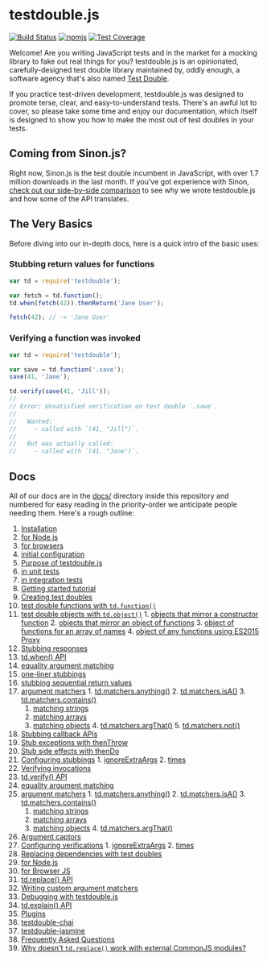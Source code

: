 # testdouble.js

[![Build Status](https://secure.travis-ci.org/testdouble/testdouble.js.svg)](http://travis-ci.org/testdouble/testdouble.js) [![npmjs](https://img.shields.io/badge/npm-testdouble-red.svg)](https://www.npmjs.com/package/testdouble)
[![Test Coverage](https://codeclimate.com/github/testdouble/testdouble.js/badges/coverage.svg)](https://codeclimate.com/github/testdouble/testdouble.js/coverage)

Welcome! Are you writing JavaScript tests and in the market for a mocking library to
fake out real things for you? testdouble.js is an opinionated, carefully-designed
test double library maintained by, oddly enough, a software agency that's also
named [Test Double](http://testdouble.com).

If you practice test-driven development, testdouble.js was designed to promote
terse, clear, and easy-to-understand tests. There's an awful lot to cover, so
please take some time and enjoy our documentation, which itself is designed to
show you how to make the most out of test doubles in your tests.

## Coming from Sinon.js?

Right now, Sinon.js is the test double incumbent in JavaScript, with over 1.7
million downloads in the last month. If you've got experience with Sinon, [check
out our side-by-side
comparison](http://blog.testdouble.com/posts/2016-03-13-testdouble-vs-sinon.html)
to see why we wrote testdouble.js and how some of the API translates.

## The Very Basics

Before diving into our in-depth docs, here is a quick intro of the basic uses:

### Stubbing return values for functions

```js
var td = require('testdouble');

var fetch = td.function();
td.when(fetch(42)).thenReturn('Jane User');

fetch(42); // -> 'Jane User'
```

### Verifying a function was invoked

```js
var td = require('testdouble');

var save = td.function('.save');
save(41, 'Jane');

td.verify(save(41, 'Jill'));
//
// Error: Unsatisfied verification on test double `.save`.
//
//   Wanted:
//     - called with `(41, "Jill")`.
//
//   But was actually called:
//     - called with `(41, "Jane")`.
```

## Docs

All of our docs are in the [docs/](docs/) directory inside this repository and
numbered for easy reading in the priority-order we anticipate people needing them.
Here's a rough outline:

1. [Installation](docs/1-installation.md#installing-testdoublejs)
  1. [for Node.js](docs/1-installation.md#for-use-in-nodejs-or-browserify)
  2. [for browsers](docs/1-installation.md#for-use-in-browsers)
  3. [initial configuration](docs/1-installation.md#configuring-testdoublejs-setting-up-in-your-test-suite)
2. [Purpose of testdouble.js](docs/2-howto-purpose.md#background)
  1. [in unit tests](docs/2-howto-purpose.md#test-doubles-and-unit-tests)
  2. [in integration tests](docs/2-howto-purpose.md#test-doubles-and-integration-tests)
3. [Getting started tutorial](docs/3-getting-started.md#getting-started)
4. [Creating test doubles](docs/4-creating-test-doubles.md#creating-test-doubles)
  1. [test double functions with `td.function()`](docs/4-creating-test-doubles.md#tdfunctionname)
  2. [test double objects with `td.object()`](docs/4-creating-test-doubles.md#tdobject)
    1. [objects that mirror a constructor function](docs/4-creating-test-doubles.md#objectsomeconstructorfunction)
    2. [objects that mirror an object of functions](docs/4-creating-test-doubles.md#objectsomeobjectwithfunctions)
    3. [object of functions for an array of names](docs/4-creating-test-doubles.md#objectfunctionnames)
    4. [object of any functions using ES2015 Proxy](docs/4-creating-test-doubles.md#objectobjectname)
5. [Stubbing responses](docs/5-stubbing-results.md#stubbing-behavior)
  1. [td.when() API](docs/5-stubbing-results.md#tdwhen)
  2. [equality argument matching](docs/5-stubbing-results.md#simple-precise-argument-stubbing)
  3. [one-liner stubbings](docs/5-stubbing-results.md#one-liner-stubbings)
  4. [stubbing sequential return values](docs/5-stubbing-results.md#stubbing-sequential-return-values)
  5. [argument matchers](docs/5-stubbing-results.md#loosening-stubbings-with-argument-matchers)
    1. [td.matchers.anything()](docs/5-stubbing-results.md#tdmatchersanything)
    2. [td.matchers.isA()](docs/5-stubbing-results.md#tdmatchersisa)
    3. [td.matchers.contains()](docs/5-stubbing-results.md#tdmatcherscontains)
      1. [matching strings](docs/5-stubbing-results.md#strings)
      2. [matching arrays](docs/5-stubbing-results.md#arrays)
      3. [matching objects](docs/5-stubbing-results.md#objects)
    4. [td.matchers.argThat()](docs/5-stubbing-results.md#tdmatchersargthat)
    5. [td.matchers.not()](docs/5-stubbing-results.md#tdmatchersnot)
  6. [Stubbing callback APIs](docs/5-stubbing-results.md#stubbing-callback-apis)
  7. [Stub exceptions with thenThrow](docs/5-stubbing-results.md#stub-exceptions-with-thenthrow)
  8. [Stub side effects with thenDo](docs/5-stubbing-results.md#stub-side-effects-with-thendo)
  9. [Configuring stubbings](docs/5-stubbing-results.md#configuring-stubbings)
    1. [ignoreExtraArgs](docs/5-stubbing-results.md#ignoreextraargs)
    2. [times](docs/5-stubbing-results.md#times)
6. [Verifying invocations](docs/6-verifying-invocations.md#verifying-interactions)
  1. [td.verify() API](docs/6-verifying-invocations.md#tdverify)
  2. [equality argument matching](docs/6-verifying-invocations.md#arguments)
  3. [argument matchers](docs/6-verifying-invocations.md#relaxing-verifications-with-argument-matchers)
    1. [td.matchers.anything()](docs/6-verifying-invocations.md#tdmatchersanything)
    2. [td.matchers.isA()](docs/6-verifying-invocations.md#tdmatchersisa)
    3. [td.matchers.contains()](docs/6-verifying-invocations.md#tdmatcherscontains)
      1. [matching strings](docs/6-verifying-invocations.md#strings)
      2. [matching arrays](docs/6-verifying-invocations.md#arrays)
      3. [matching objects](docs/6-verifying-invocations.md#objects)
    4. [td.matchers.argThat()](docs/6-verifying-invocations.md#tdmatchersargthat)
  4. [Argument captors](docs/6-verifying-invocations.md#multi-phase-assertions-with-argument-captors)
  5. [Configuring verifications](docs/6-verifying-invocations.md#configuring-verifications)
    1. [ignoreExtraArgs](docs/6-verifying-invocations.md#ignoreextraargs)
    2. [times](docs/6-verifying-invocations.md#times)
7. [Replacing dependencies with test doubles](docs/7-replacing-dependencies.md#replacing-real-dependencies-with-test-doubles)
  1. [for Node.js](docs/7-replacing-dependencies.md#nodejs)
  2. [for Browser JS](docs/7-replacing-dependencies.md#browser)
  3. [td.replace() API](docs/7-replacing-dependencies.md#testdoublereplace-api)
8. [Writing custom argument matchers](docs/8-custom-matchers.md#custom-argument-matchers)
9. [Debugging with testdouble.js](docs/9-debugging.md#debugging-with-testdoublejs)
  1. [td.explain() API](docs/9-debugging.md#tdexplainsometestdouble)
10. [Plugins](docs/A-plugins.md#plugins)
  1. [testdouble-chai](https://github.com/basecase/testdouble-chai)
  2. [testdouble-jasmine](https://github.com/BrianGenisio/testdouble-jasmine)
11. [Frequently Asked Questions](docs/B-frequently-asked-questions.md#frequently-asked-questions)
  1. [Why doesn't `td.replace()` work with external CommonJS modules?](docs/B-frequently-asked-questions.md#why-doesnt-tdreplace-work-with-external-commonjs-modules)

